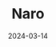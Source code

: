 ---  
layout: startup_page  
title: "Naro"  
id: "naroiq.com"  
permalink: "/naronaroiq.com03142024/"  
website: "https://www.naroiq.com/"  
funding_round: "Pre-Seed"  
funding_amount: "$3M"  
investors: "La Famiglia, Discovery Ventures, Angel Invest, Robin Capital, founders of European unicorns Flix and Forto, operators with leadership experience at fintech companies like Liqid, N26, Plaid, and Trade Republic"  
about: "Naro helps companies create their own investment products like ETFs and funds without operational or regulatory burdens. It simplifies the distribution of earnings and increases the companies' share of the market, offering solutions for internal treasury management, diversified investment offerings, and improved income from existing funds. This addresses the limitations of traditional solutions that often result in lower interest rates and higher fees."  
markets: "Fintech, Financial Services"  
hq: "Köln, Nordrhein-Westfalen, Germany"  
founded_year: "2022"  
linkedin: "https://www.linkedin.com/company/naroiq/"  
twitter: ""  
instagram: ""  
facebook: ""  
crunchbase: "https://www.crunchbase.com/organization/naro"  
pitchbook: "https://pitchbook.com/profiles/company/523285-21"  

date_display: "14-Mar-2024"  
date: "2024-03-14"

# SEO Optimization  
meta_title: "Naro - Pre-Seed Funding ($3M)"  
meta_description: "Naro, Naro helps companies create their own investment products like ETFs and funds without operational or regulatory burdens. It simplifies the distributio..."  
meta_keywords: "Naro, Fintech, Financial Services, Pre-Seed funding"  
canonical_url: "https://startup.projectstartups.com/naronaroiq.com03142024/"  
---